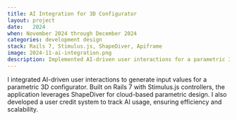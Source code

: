 ```yaml
---
title: AI Integration for 3D Configurator
layout: project
date:   2024
when: November 2024 through December 2024
categories: development design
stack: Rails 7, Stimulus.js, ShapeDiver, Apiframe
image: 2024-11-ai-integration.png
description: Implemented AI-driven user interactions for a parametric 3D configurator using Rails 7, Stimulus.js, and ShapeDiver. Developed a user credit system to track AI usage.
---
```


I integrated AI-driven user interactions to generate input values for a parametric 3D configurator. Built on Rails 7 with Stimulus.js controllers, the application leverages ShapeDiver for cloud-based parametric design. I also developed a user credit system to track AI usage, ensuring efficiency and scalability.